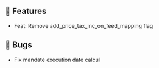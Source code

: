 ## 🚀 Features

- Feat: Remove add_price_tax_inc_on_feed_mapping flag


## 🐛 Bugs

- Fix mandate execution date calcul